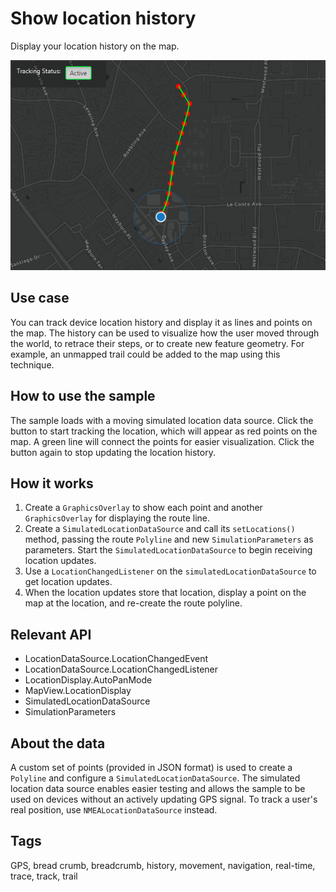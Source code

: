 # Show location history

Display your location history on the map.

![Image of show location history](ShowLocationHistory.gif)

## Use case

You can track device location history and display it as lines and points on the map. The history can be used to visualize how the user moved through the world, to retrace their steps, or to create new feature geometry. For example, an unmapped trail could be added to the map using this technique.

## How to use the sample

The sample loads with a moving simulated location data source. Click the button to start tracking the location, which will appear as red points on the map. A green line will connect the points for easier visualization. Click the button again to stop updating the location history.
## How it works

1. Create a `GraphicsOverlay` to show each point and another `GraphicsOverlay` for displaying the route line.
2. Create a `SimulatedLocationDataSource` and call its `setLocations()` method, passing the route `Polyline` and new `SimulationParameters` as parameters. Start the `SimulatedLocationDataSource` to begin receiving location updates.
3. Use a `LocationChangedListener` on the `simulatedLocationDataSource` to get location updates.
4. When the location updates store that location, display a point on the map at the location, and re-create the route polyline.

## Relevant API

* LocationDataSource.LocationChangedEvent
* LocationDataSource.LocationChangedListener
* LocationDisplay.AutoPanMode
* MapView.LocationDisplay
* SimulatedLocationDataSource
* SimulationParameters

## About the data

A custom set of points (provided in JSON format) is used to create a `Polyline` and configure a `SimulatedLocationDataSource`. The simulated location data source enables easier testing and allows the sample to be used on devices without an actively updating GPS signal. To track a user's real position, use `NMEALocationDataSource` instead. 

## Tags

GPS, bread crumb, breadcrumb, history, movement, navigation, real-time, trace, track, trail